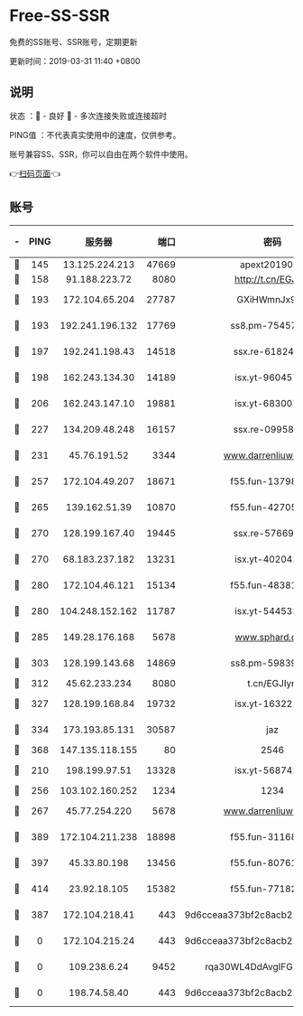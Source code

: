# Free-SS-SSR

免费的SS账号、SSR账号，定期更新

更新时间：2019-03-31 11:40 +0800

## 说明

状态     ：🙂 - 良好 🙁 - 多次连接失败或连接超时

PING值   ：不代表真实使用中的速度，仅供参考。

账号兼容SS、SSR，你可以自由在两个软件中使用。

👉[扫码页面](https://liesauer.github.io/Free-SS-SSR/)👈

## 账号

|-|PING|服务器|端口|密码|加密方式|区域|
|:----:|:----:|:-----:|-----:|:----:|:----:|:----:|
|🙂|145|13.125.224.213|47669|apext2019001|chacha20|KR|
|🙂|158|91.188.223.72|8080|http://t.cn/EGJIyrl|rc4-md5|RU|
|🙂|193|172.104.65.204|27787|GXiHWmnJx94S|aes-256-cfb|JP|
|🙂|193|192.241.196.132|17769|ss8.pm-75457473|aes-256-cfb|US|
|🙂|197|192.241.198.43|14518|ssx.re-61824417|aes-256-cfb|US|
|🙂|198|162.243.134.30|14189|isx.yt-96045738|aes-256-cfb|US|
|🙂|206|162.243.147.10|19881|isx.yt-68300799|aes-256-cfb|US|
|🙂|227|134.209.48.248|16157|ssx.re-09958168|aes-256-cfb|US|
|🙂|231|45.76.191.52|3344|www.darrenliuwei.com|aes-256-cfb|JP|
|🙂|257|172.104.49.207|18671|f55.fun-13798673|aes-256-cfb|SG|
|🙂|265|139.162.51.39|10870|f55.fun-42705355|aes-256-cfb|SG|
|🙂|270|128.199.167.40|19445|ssx.re-57669332|aes-256-cfb|SG|
|🙂|270|68.183.237.182|13231|isx.yt-40204239|aes-256-cfb|SG|
|🙂|280|172.104.46.121|15134|f55.fun-48381477|aes-256-cfb|SG|
|🙂|280|104.248.152.162|11787|isx.yt-54453329|aes-256-cfb|SG|
|🙂|285|149.28.176.168|5678|www.sphard.com|aes-256-cfb|AU|
|🙂|303|128.199.143.68|14869|ss8.pm-59839550|aes-256-cfb|SG|
|🙂|312|45.62.233.234|8080|t.cn/EGJIyrl|rc4-md5|CA|
|🙂|327|128.199.168.84|19732|isx.yt-16322176|aes-256-cfb|SG|
|🙂|334|173.193.85.131|30587|jaz|aes-256-cfb|US|
|🙂|368|147.135.118.155|80|2546|chacha20|US|
|🙂|210|198.199.97.51|13328|isx.yt-56874296|aes-256-cfb|US|
|🙂|256|103.102.160.252|1234|1234|rc4-md5|JP|
|🙂|267|45.77.254.220|5678|www.darrenliuwei.com|aes-256-cfb|SG|
|🙂|389|172.104.211.238|18898|f55.fun-31168082|aes-256-cfb|US|
|🙂|397|45.33.80.198|13456|f55.fun-80761096|aes-256-cfb|US|
|🙂|414|23.92.18.105|15382|f55.fun-77182272|aes-256-cfb|US|
|🙁|387|172.104.218.41|443|9d6cceaa373bf2c8acb22e60b6a58be6|aes-256-cfb|US|
|🙁|0|172.104.215.24|443|9d6cceaa373bf2c8acb22e60b6a58be6|aes-256-cfb|US|
|🙁|0|109.238.6.24|9452|rqa30WL4DdAvgIFG6Fs3znzTa|aes-256-cfb|FR|
|🙁|0|198.74.58.40|443|9d6cceaa373bf2c8acb22e60b6a58be6|aes-256-cfb|US|
